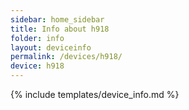 ```yaml
---
sidebar: home_sidebar
title: Info about h918
folder: info
layout: deviceinfo
permalink: /devices/h918/
device: h918
---
```

{% include templates/device_info.md %}
